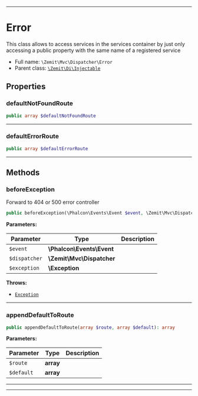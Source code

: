***

# Error

This class allows to access services in the services container by just only
accessing a public property with the same name of a registered service



* Full name: `\Zemit\Mvc\Dispatcher\Error`
* Parent class: [`\Zemit\Di\Injectable`](../../Di/Injectable.md)



## Properties


### defaultNotFoundRoute



```php
public array $defaultNotFoundRoute
```






***

### defaultErrorRoute



```php
public array $defaultErrorRoute
```






***

## Methods


### beforeException

Forward to 404 or 500 error controller

```php
public beforeException(\Phalcon\Events\Event $event, \Zemit\Mvc\Dispatcher $dispatcher, \Exception $exception): bool
```








**Parameters:**

| Parameter | Type | Description |
|-----------|------|-------------|
| `$event` | **\Phalcon\Events\Event** |  |
| `$dispatcher` | **\Zemit\Mvc\Dispatcher** |  |
| `$exception` | **\Exception** |  |




**Throws:**

- [`Exception`](../../../Exception.md)



***

### appendDefaultToRoute



```php
public appendDefaultToRoute(array $route, array $default): array
```








**Parameters:**

| Parameter | Type | Description |
|-----------|------|-------------|
| `$route` | **array** |  |
| `$default` | **array** |  |





***


***
